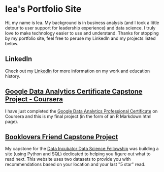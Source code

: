 # lea's Portfolio Site
Hi, my name is lea. My background is in business analysis (and I took a little detour to user support for leadership experience) and data science. I truly love to make technology easier to use and understand. Thanks for stopping by my portfolio site, feel free to peruse my LinkedIn and my projects listed below.

## LinkedIn
Check out my [LinkedIn](https://www.linkedin.com/in/leabowman38/) for more information on my work and education history.

## [Google Data Analytics Certificate Capstone Project - Coursera](https://leab38.github.io/cyclistic_capstone_google_cert/Cyclistic-Capstone-Markdown.html)
I have just completed the [Google Data Analytics Professional Certificate](https://www.coursera.org/professional-certificates/google-data-analytics) on Coursera and this is my final project (in the form of an R Markdown html page).

## [Booklovers Friend Capstone Project](https://github.com/leab38/Booklovers-friend)
My capstone for the [Data Incubator Data Science Fellowship](https://www.credly.com/badges/babdb93d-5a03-4c76-a8af-ec6464e11cdc/public_url) was building a site (using Python and SQL) dedicated to helping you figure out what to read next. This website uses two datasets to provide you with recommendations based on your location and your last "5 star" read.
